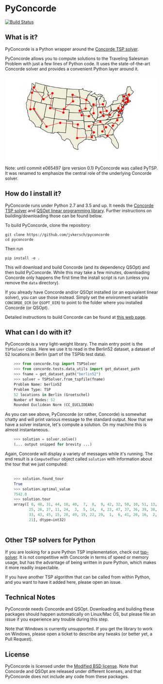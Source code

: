 PyConcorde
==========

[![Build Status](https://travis-ci.org/jvkersch/pyconcorde.svg?branch=master)](https://travis-ci.org/jvkersch/pyconcorde)

What is it?
-----

PyConcorde is a Python wrapper around the [Concorde TSP
solver](http://www.math.uwaterloo.ca/tsp/concorde.html).

PyConcorde allows you to compute solutions to the Traveling Salesman Problem
with just a few lines of Python code. It uses the state-of-the-art Concorde
solver and provides a convenient Python layer around it.

<p align="center">
  <a href="examples/us_state_capitals.py">
	<img src="examples/us_state_capitals.png" alt="US state capital tour"/>
	</a>
</p>

Note: until commit e065497 (pre version 0.1) PyConcorde was called PyTSP. It
was renamed to emphasize the central role of the underlying Concorde solver.

How do I install it?
------

PyConcorde runs under Python 2.7 and 3.5 and up. It needs the [Concorde TSP
solver](http://www.math.uwaterloo.ca/tsp/concorde.html) and [QSOpt linear
programming library](http://www.math.uwaterloo.ca/~bico/qsopt/). Further
instructions on building/downloading those can be found below.

To build PyConcorde, clone the repository:

    git clone https://github.com/jvkersch/pyconcorde
	cd pyconcorde
	
Then run 

	pip install -e .
	
This will download and build Concorde (and its dependency QSOpt) and then build
PyConcorde. While this may take a few minutes, downloading Concorde only
happens the first time the install script is run (unless you remove the `data`
directory).

If you already have Concorde and/or QSOpt installed (or an equivalent linear
solver), you can use those instead. Simply set the environment variable
`CONCORDE_DIR` (or `QSOPT_DIR`) to point to the folder where you installed
Concorde (or QSOpt).

Detailed instructions to build Concorde can be found at [this web
page](https://github.com/perrygeo/pytsp/wiki/Installing-Solvers).

What can I do with it?
-------

PyConcorde is a very light-weight library. The main entry point is the
`TSPSolver` class. Here we use it to read in the Berlin52 dataset, a dataset of
52 locations in Berlin (part of the TSPlib test data).

```python
    >>> from concorde.tsp import TSPSolver
    >>> from concorde.tests.data_utils import get_dataset_path
    >>> fname = get_dataset_path("berlin52")
    >>> solver = TSPSolver.from_tspfile(fname)
    Problem Name: berlin52
    Problem Type: TSP
    52 locations in Berlin (Groetschel)
    Number of Nodes: 52
    Rounded Euclidean Norm (CC_EUCLIDEAN)
```    

As you can see above, PyConcorde (or rather, Concorde) is somewhat chatty and
will print various message to the standard output. Now that we have a solver
instance, let's compute a solution. On my machine this is almost instantaneous.
   
```python    
    >>> solution = solver.solve()
    (... output snipped for brevity ...)
```

Again, Concorde will display a variety of messages while it's running. The end
result is a `ComputedTour` object called `solution` with information about the
tour that we just computed:

```python
    
    >>> solution.found_tour
    True
    >>> solution.optimal_value
    7542.0
    >>> solution.tour
    array([ 0, 48, 31, 44, 18, 40,  7,  8,  9, 42, 32, 50, 10, 51, 13, 12, 46,
           25, 26, 27, 11, 24,  3,  5, 14,  4, 23, 47, 37, 36, 39, 38, 35, 34,
           33, 43, 45, 15, 28, 49, 19, 22, 29,  1,  6, 41, 20, 16,  2, 17, 30,
           21], dtype=int32)
    
```

Other TSP solvers for Python
----------------------------

If you are looking for a pure Python TSP implementation, check
out [tsp-solver](https://github.com/dmishin/tsp-solver). It is not competitive
with Concorde in terms of speed or memory usage, but has the advantage of being
written in pure Python, which makes it more readily inspectable.

If you have another TSP algorithm that can be called from within Python, and
you want to have it added here, please open an issue.

Technical Notes
-------

PyConcorde needs Concorde and QSOpt. Downloading and building these packages
should happen automatically on Linux/Mac OS, but please file an issue if you
experience any trouble during this step.

Note that Windows is currently unsupported. If you get the library to work on
Windows, please open a ticket to describe any tweaks (or better yet, a Pull
Request).

License
-----

PyConcorde is licensed under the [Modified BSD license](COPYING). Note that
Concorde and QSOpt are released under different licenses, and that PyConcorde
does not include any code from these packages.
